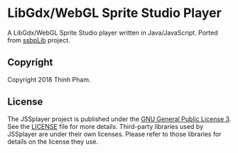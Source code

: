 # LibGdx/WebGL Sprite Studio Player

A LibGdx/WebGL Sprite Studio player written in Java/JavaScript. Ported from [ssbpLib](https://github.com/SpriteStudio/ssbpLib) project.

## Copyright
Copyright 2018 Thinh Pham.

## License
The JSSplayer project is published under the [GNU General Public License 3](http://www.gnu.org/licenses/). See the [LICENSE](LICENSE) file for more details. Third-party libraries used by JSSplayer are under their own licenses. Please refer to those libraries for details on the license they use.
